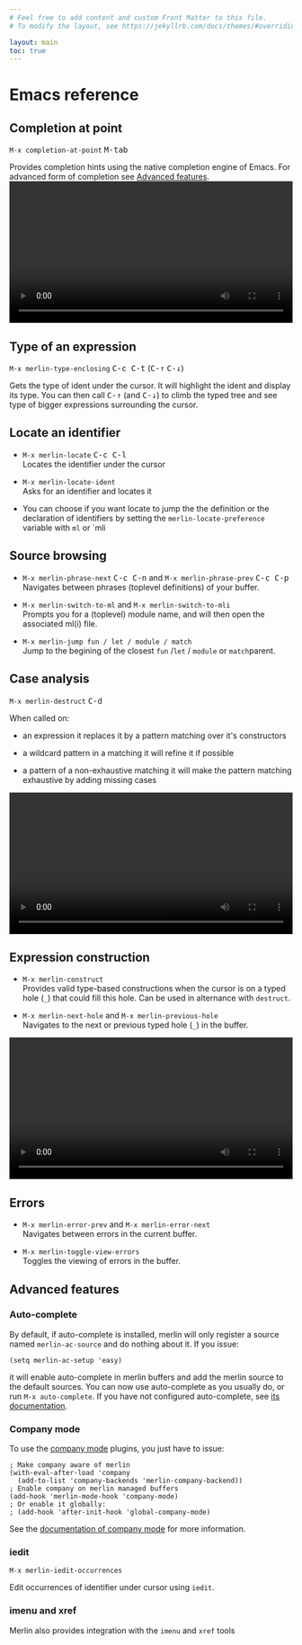 ```yaml
---
# Feel free to add content and custom Front Matter to this file.
# To modify the layout, see https://jekyllrb.com/docs/themes/#overriding-theme-defaults

layout: main
toc: true
---
```

# Emacs reference
## Completion at point

`M-x completion-at-point` <kbd>M-tab</kbd>

Provides completion hints using the native completion engine of Emacs.
For advanced form of completion see [Advanced features](#advanced-features).
<video autoplay loop width="100%">
  <source src="completion-at-point.mp4" type="video/mp4">
</video>

## Type of an expression

`M-x merlin-type-enclosing` <kbd>C-c C-t</kbd> (<kbd>C-↑</kbd> <kbd>C-↓</kbd>)

Gets the type of ident under the cursor. It will highlight the ident and display
its type. You can then call <kbd>C-↑</kbd> (and <kbd>C-↓</kbd>) to
climb the typed tree and see type of bigger expressions surrounding the cursor.

## Locate an identifier

- `M-x merlin-locate` <kbd>C-c C-l</kbd> \
Locates the identifier under the cursor

- `M-x merlin-locate-ident` \
Asks for an identifier and locates it

- You can choose if you want locate to jump the the definition or the
  declaration  of identifiers by setting the `merlin-locate-preference` variable
  with `ml` or `mli


## Source browsing

- `M-x merlin-phrase-next` <kbd>C-c C-n</kbd> and
`M-x merlin-phrase-prev` <kbd>C-c C-p</kbd> \
Navigates between phrases (toplevel definitions) of your buffer.

- `M-x merlin-switch-to-ml` and `M-x merlin-switch-to-mli` \
Prompts you for a (toplevel) module name, and will then open the associated ml(i) file.

- `M-x merlin-jump fun / let / module / match` \
Jump to the begining of the closest `fun` /`let` / `module` or `match`parent.

## Case analysis

`M-x merlin-destruct` <kbd>C-d</kbd>

When called on:
- an expression it replaces it by a pattern matching over it's constructors

- a wildcard pattern in a matching it will refine it if possible

- a pattern of a non-exhaustive matching it will make the pattern matching
  exhaustive by adding missing cases

<video autoplay loop width="100%">
  <source src="destruct.mp4" type="video/mp4">
</video>

## Expression construction

- `M-x merlin-construct` \
Provides valid type-based constructions when the cursor is on a typed hole (`_`) that
could fill this hole. Can be used in alternance with `destruct`.

- `M-x merlin-next-hole` and `M-x merlin-previous-hole` \
Navigates to the next or previous typed hole (`_`) in the buffer.

<video autoplay loop width="100%">
  <source src="construct.mp4" type="video/mp4">
</video>

## Errors

- `M-x merlin-error-prev` and `M-x merlin-error-next` \
Navigates between errors in the current buffer.

- `M-x merlin-toggle-view-errors` \
Toggles the viewing of errors in the buffer.

## Advanced features

### Auto-complete

By default, if auto-complete is installed, merlin will only register a source
named `merlin-ac-source` and do nothing about it. If you issue:

```
(setq merlin-ac-setup 'easy)
```

it will enable auto-complete in merlin buffers and add the merlin source to the
default sources. You can now use auto-complete as you usually do, or run `M-x auto-complete`.
If you have not configured auto-complete, see [its documentation](https://github.com/auto-complete/auto-complete).

### Company mode

To use the [company mode](http://company-mode.github.io/) plugins, you just have
to issue:

```
; Make company aware of merlin
(with-eval-after-load 'company
  (add-to-list 'company-backends 'merlin-company-backend))
; Enable company on merlin managed buffers
(add-hook 'merlin-mode-hook 'company-mode)
; Or enable it globally:
; (add-hook 'after-init-hook 'global-company-mode)
```

See the [documentation of company mode](https://company-mode.github.io/) for more information.

### iedit

`M-x merlin-iedit-occurrences`

Edit occurrences of identifier under cursor using `iedit`.

### imenu and xref

Merlin also provides integration with the `imenu` and `xref` tools
